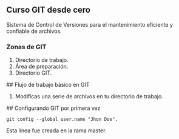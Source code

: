 ## Curso GIT desde cero
Sistema de Control de Versiones para el mantenimiento eficiente y confiable de archivos.

### Zonas de GIT
1. Directorio de trabajo.
2. Área de preparación.
3. Directorio GIT.

## Flujo de trabajo básico en GIT
1. Modificas una serie de archivos en tu directorio de trabajo.

## Configurando GIT por primera vez
```
git config --global user.name "Jhon Doe".
```

Esta línea fue creada en la rama master.